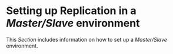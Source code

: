 Setting up Replication in a _Master/Slave_ environment
======================================================

This _Section_ includes information on how to set up a _Master/Slave_ environment.